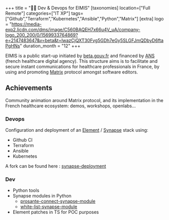 +++
title = "🧑‍⚕ Dev & Devops for EIMIS"
[taxonomies]
location=["Full Remote"]
categories=["IT XP"]
tags=["Github","Terraform","Kubernetes","Ansible","Python","Matrix"]
[extra]
logo = "https://media-exp2.licdn.com/dms/image/C560BAQEH7x66u4V_uA/company-logo_200_200/0/1569933764869?e=2147483647&v=beta&t=lwazCjQXT30Fvg5GDh7eGy5SLGFJmQDbyD6ftaPgHNs"
duration_month = "12"
+++

EIMIS is a public start-up initiated by [beta.gouv.fr](https://beta.gouv.fr/) and financed by [ANS](https://esante.gouv.fr/) (french healthcare digital agency). This structure aims is to facilitate and secure instant communications for healthcare professionals in France, by using and promoting [Matrix](https://matrix.org) protocol amongst software editors.

## Achievements

Community animation around Matrix protocol, and its implementation in the French healthcare ecosystem: demos, workshops, openlabs...

### Devops

Configuration and deployment of an [Element](https://github.com/element-hq/element-web) / [Synapse](https://github.com/element-hq/synapse) stack using:

- Github CI
- Terraform
- Ansible
- Kubernetes

A fork can be found here : [synapse-deployment](https://github.com/ad2ien/synapse-deployment)

### Dev

- Python tools
- Synapse modules in Python
  - [prosante-connect-synapse-module](https://github.com/ad2ien/prosante-connect-synapse-module)
  - [white-list-synapse-module](https://github.com/ad2ien/white-list-synapse-module)
- Element patches in TS for POC purposes
